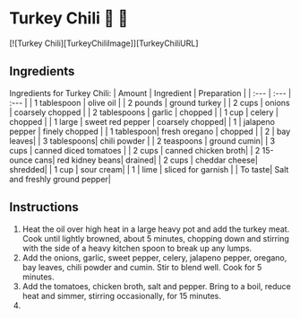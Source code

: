 # Turkey Chili :turkey: :turkey:

[![Turkey Chili][TurkeyChiliImage]][TurkeyChiliURL]


## Ingredients

Ingredients for Turkey Chili:
| Amount | Ingredient | Preparation |
| :--- | :--- | :--- |
| 1 tablespoon | olive oil |
| 2 pounds | ground turkey |
| 2 cups | onions | coarsely chopped |
| 2 tablespoons | garlic | chopped |
| 1 cup | celery | chopped |
| 1 large | sweet red pepper | coarsely chopped|
| 1 | jalapeno pepper | finely chopped |
| 1 tablespoon| fresh oregano | chopped |
| 2 | bay leaves|
| 3 tablespoons| chili powder |
| 2 teaspoons | ground cumin|
| 3 cups | canned diced tomatoes |
| 2 cups | canned chicken broth|
| 2 15-ounce cans| red kidney beans| drained|
| 2 cups | cheddar cheese| shredded|
| 1 cup | sour cream|
| 1 | lime | sliced for garnish |
| To taste| Salt and freshly ground pepper|


## Instructions

1. Heat the oil over high heat in a large heavy pot and add the turkey meat. Cook until lightly browned, about 5 minutes, chopping down and stirring with the side of a heavy kitchen spoon to break up any lumps.
2. Add the onions, garlic, sweet pepper, celery, jalapeno pepper, oregano, bay leaves, chili powder and cumin. Stir to blend well. Cook for 5 minutes.
3. Add the tomatoes, chicken broth, salt and pepper. Bring to a boil, reduce heat and simmer, stirring occasionally, for 15 minutes.
4. 